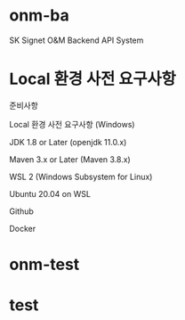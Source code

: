 # onm-ba
SK Signet O&amp;M Backend API System

# Local 환경 사전 요구사항

준비사항

Local 환경 사전 요구사항 (Windows)

JDK 1.8 or Later (openjdk 11.0.x) 

Maven 3.x or Later (Maven 3.8.x)

WSL 2 (Windows Subsystem for Linux)

Ubuntu 20.04 on WSL

Github 

Docker 

# onm-test
# test
